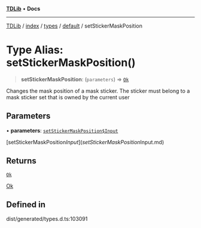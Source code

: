 [**TDLib**](../../../../../../README.md) • **Docs**

***

[TDLib](../../../../../../modules.md) / [index](../../../../../README.md) / [types](../../../README.md) / [default](../README.md) / setStickerMaskPosition

# Type Alias: setStickerMaskPosition()

> **setStickerMaskPosition**: (`parameters`) => [`Ok`](Ok-1.md)

Changes the mask position of a mask sticker. The sticker must belong to a mask sticker set that is owned by the current user

## Parameters

• **parameters**: [`setStickerMaskPosition$Input`](setStickerMaskPosition$Input.md)

[setStickerMaskPosition$Input](setStickerMaskPosition$Input.md)

## Returns

[`Ok`](Ok-1.md)

[Ok](Ok-1.md)

## Defined in

dist/generated/types.d.ts:103091
